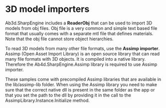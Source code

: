 ﻿# 3D model importers

Ab3d.SharpEngine includes a **ReaderObj** that can be used to import 3D models from obj files. Obj file is a very common and simple text based file format that usually comes with a separate mtl file that defines materials. Note that the obj file cannot store object hierarchies.

To read 3D models from many other file formats, use the **Assimp importer**. Assimp (Open Asset Import Library) is an open source library that can read many file formats with 3D objects. It is compiled into a native library. Therefore the Ab4d.SharpEngine.Assimp library is required to use Assimp importer.

These samples come with precompiled Assimp libraries that are available in the lib/assimp-lib folder. When using the Assimp library you need to make sure that the correct native dll is present in the same folder as the app or that you set the path to the dll by providing it in the call to the AssimpLibrary.Instance.Initialize method.